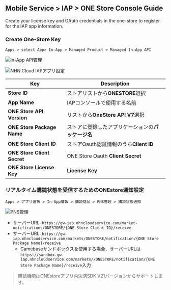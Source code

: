 ## Mobile Service > IAP > ONE Store Console Guide

Create your license key and OAuth credentials in the one-store to register for the IAP app information.

### Create One-Store Key
```
Apps > select App> In-App > Managed Product > Managed In-App API
```

![In-App API管理](https://kr1-api-object-storage.nhncloudservice.com/v1/AUTH_2acdfabf4efe4efc8a04c00b348110c9/cdn_origin/prod_iap/console_onestore/onestore_console_01.png)

![NHN Cloud IAPアプリ設定](https://kr1-api-object-storage.nhncloudservice.com/v1/AUTH_2acdfabf4efe4efc8a04c00b348110c9/cdn_origin/prod_iap/console_onestore/onestore_iap_console_02.png)

| Key                     | Description                       |
|-------------------------|-----------------------------------|
| **Store ID**                | ストアリストから**ONESTORE**選択           |
| **App Name**                | IAPコンソールで使用する名前                    |
| **ONE Store API Version**   | リストから**OneStore API V7**選択        |
| **ONE Store Package Name**  | ストアに登録したアプリケーションの**パッケージ名**           |
| **ONE Store Client ID**     | ストアOauth認証情報のうち**Client ID**     |
| **ONE Store Client Secret** | ONE Store Oauth **Client Secret** |
| **ONE Store License Key**   | **License Key**                     |


### リアルタイム購読状態を受信するためのONEstore通知設定

```
Apps > アプリ選択 > In-App情報 > 購読商品 > PNS管理 > 購読状態通知
```

![PNS管理](https://kr1-api-object-storage.nhncloudservice.com/v1/AUTH_2acdfabf4efe4efc8a04c00b348110c9/cdn_origin/prod_iap/console_onestore/onestore_console_02.png)

- サーバーURL: `https://gw-iap.nhncloudservice.com/market-notifications/ONESTORE/{ONE Store Client ID}/receive`
- サーバーURL: `https://gw-iap.nhncloudservice.com/markets/ONESTORE/notification/{ONE Store Package Name}/receive`
    - Gamebaseサンドボックスを使用する場合、サーバーURLは`https://sandbox-gw-iap.nhncloudservice.com/markets//ONESTORE/notification/{ONE Store Package Name}/receive`入力

> 購読機能はONEstoreアプリ内決済SDK V21バージョンからサポートします。
